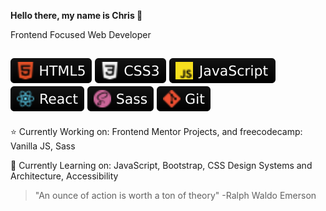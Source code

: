 **Hello there, my name is Chris 🐺**

Frontend Focused Web Developer

![HTML5](webdev-icons/html5.svg) ![CSS3](webdev-icons/css3.svg) ![JavaScript](webdev-icons/javascript.svg) ![React.JS](webdev-icons/react.svg) ![Sass](webdev-icons/sass.svg) ![GIT](webdev-icons/git.svg)
---

⭐️ Currently Working on: Frontend Mentor Projects, and freecodecamp: Vanilla JS, Sass

🌱 Currently Learning on: JavaScript, Bootstrap, CSS Design Systems and Architecture, Accessibility

> "An ounce of action is worth a ton of theory" -Ralph Waldo Emerson
